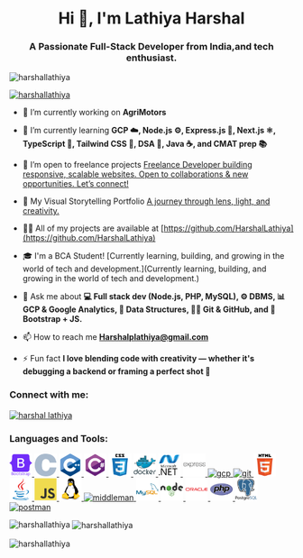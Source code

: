 <h1 align="center">Hi 👋, I'm Lathiya Harshal</h1>
<h3 align="center">A Passionate Full-Stack Developer from India,and tech enthusiast.</h3>

<p align="left"> <img src="https://komarev.com/ghpvc/?username=harshallathiya&label=Profile%20views&color=0e75b6&style=flat" alt="harshallathiya" /> </p>

<p align="left"> <a href="https://github.com/ryo-ma/github-profile-trophy"><img src="https://github-profile-trophy.vercel.app/?username=harshallathiya" alt="harshallathiya" /></a> </p>

- 🔭 I’m currently working on **AgriMotors**

- 🌱 I’m currently learning **GCP ☁️, Node.js ⚙️, Express.js 🚀, Next.js ⚛️, TypeScript 🧩, Tailwind CSS 🎨, DSA 🧠, Java ☕, and CMAT prep 📚**

- 🤝 I’m open to freelance projects [Freelance Developer building responsive, scalable websites. Open to collaborations & new opportunities. Let’s connect!](https://www.linkedin.com/in/harshal-lathiya11/)

- 📸 My Visual Storytelling Portfolio [A journey through lens, light, and creativity.](https://harshallathiya.github.io/Bootstrap/My_web_framework/my_website.html)

- 👨‍💻 All of my projects are available at [https://github.com/HarshalLathiya](https://github.com/HarshalLathiya)

- 🎓 I'm a BCA Student! [Currently learning, building, and growing in the world of tech and development.](Currently learning, building, and growing in the world of tech and development.)

- 💬 Ask me about **💻 Full stack dev (Node.js, PHP, MySQL), ⚙️ DBMS, 📊 GCP & Google Analytics, 🧠 Data Structures, 🧑‍💻 Git & GitHub, and 🎨 Bootstrap + JS.**

- 📫 How to reach me **Harshalplathiya@gmail.com**

- ⚡ Fun fact **I love blending code with creativity — whether it's debugging a backend or framing a perfect shot 📸**

<h3 align="left">Connect with me:</h3>
<p align="left">
<a href="https://linkedin.com/in/harshal lathiya" target="blank"><img align="center" src="https://raw.githubusercontent.com/rahuldkjain/github-profile-readme-generator/master/src/images/icons/Social/linked-in-alt.svg" alt="harshal lathiya" height="30" width="40" /></a>
</p>

<h3 align="left">Languages and Tools:</h3>
<p align="left"> <a href="https://getbootstrap.com" target="_blank" rel="noreferrer"> <img src="https://raw.githubusercontent.com/devicons/devicon/master/icons/bootstrap/bootstrap-plain-wordmark.svg" alt="bootstrap" width="40" height="40"/> </a> <a href="https://www.cprogramming.com/" target="_blank" rel="noreferrer"> <img src="https://raw.githubusercontent.com/devicons/devicon/master/icons/c/c-original.svg" alt="c" width="40" height="40"/> </a> <a href="https://www.w3schools.com/cpp/" target="_blank" rel="noreferrer"> <img src="https://raw.githubusercontent.com/devicons/devicon/master/icons/cplusplus/cplusplus-original.svg" alt="cplusplus" width="40" height="40"/> </a> <a href="https://www.w3schools.com/cs/" target="_blank" rel="noreferrer"> <img src="https://raw.githubusercontent.com/devicons/devicon/master/icons/csharp/csharp-original.svg" alt="csharp" width="40" height="40"/> </a> <a href="https://www.w3schools.com/css/" target="_blank" rel="noreferrer"> <img src="https://raw.githubusercontent.com/devicons/devicon/master/icons/css3/css3-original-wordmark.svg" alt="css3" width="40" height="40"/> </a> <a href="https://www.docker.com/" target="_blank" rel="noreferrer"> <img src="https://raw.githubusercontent.com/devicons/devicon/master/icons/docker/docker-original-wordmark.svg" alt="docker" width="40" height="40"/> </a> <a href="https://dotnet.microsoft.com/" target="_blank" rel="noreferrer"> <img src="https://raw.githubusercontent.com/devicons/devicon/master/icons/dot-net/dot-net-original-wordmark.svg" alt="dotnet" width="40" height="40"/> </a> <a href="https://expressjs.com" target="_blank" rel="noreferrer"> <img src="https://raw.githubusercontent.com/devicons/devicon/master/icons/express/express-original-wordmark.svg" alt="express" width="40" height="40"/> </a> <a href="https://cloud.google.com" target="_blank" rel="noreferrer"> <img src="https://www.vectorlogo.zone/logos/google_cloud/google_cloud-icon.svg" alt="gcp" width="40" height="40"/> </a> <a href="https://git-scm.com/" target="_blank" rel="noreferrer"> <img src="https://www.vectorlogo.zone/logos/git-scm/git-scm-icon.svg" alt="git" width="40" height="40"/> </a> <a href="https://www.w3.org/html/" target="_blank" rel="noreferrer"> <img src="https://raw.githubusercontent.com/devicons/devicon/master/icons/html5/html5-original-wordmark.svg" alt="html5" width="40" height="40"/> </a> <a href="https://www.java.com" target="_blank" rel="noreferrer"> <img src="https://raw.githubusercontent.com/devicons/devicon/master/icons/java/java-original.svg" alt="java" width="40" height="40"/> </a> <a href="https://developer.mozilla.org/en-US/docs/Web/JavaScript" target="_blank" rel="noreferrer"> <img src="https://raw.githubusercontent.com/devicons/devicon/master/icons/javascript/javascript-original.svg" alt="javascript" width="40" height="40"/> </a> <a href="https://www.linux.org/" target="_blank" rel="noreferrer"> <img src="https://raw.githubusercontent.com/devicons/devicon/master/icons/linux/linux-original.svg" alt="linux" width="40" height="40"/> </a> <a href="https://middlemanapp.com/" target="_blank" rel="noreferrer"> <img src="https://raw.githubusercontent.com/leungwensen/svg-icon/b84b3f3a3da329b7c1d02346865f8e98beb05413/dist/svg/logos/middleman.svg" alt="middleman" width="40" height="40"/> </a> <a href="https://www.mysql.com/" target="_blank" rel="noreferrer"> <img src="https://raw.githubusercontent.com/devicons/devicon/master/icons/mysql/mysql-original-wordmark.svg" alt="mysql" width="40" height="40"/> </a> <a href="https://nodejs.org" target="_blank" rel="noreferrer"> <img src="https://raw.githubusercontent.com/devicons/devicon/master/icons/nodejs/nodejs-original-wordmark.svg" alt="nodejs" width="40" height="40"/> </a> <a href="https://www.oracle.com/" target="_blank" rel="noreferrer"> <img src="https://raw.githubusercontent.com/devicons/devicon/master/icons/oracle/oracle-original.svg" alt="oracle" width="40" height="40"/> </a> <a href="https://www.php.net" target="_blank" rel="noreferrer"> <img src="https://raw.githubusercontent.com/devicons/devicon/master/icons/php/php-original.svg" alt="php" width="40" height="40"/> </a> <a href="https://www.postgresql.org" target="_blank" rel="noreferrer"> <img src="https://raw.githubusercontent.com/devicons/devicon/master/icons/postgresql/postgresql-original-wordmark.svg" alt="postgresql" width="40" height="40"/> </a> <a href="https://postman.com" target="_blank" rel="noreferrer"> <img src="https://www.vectorlogo.zone/logos/getpostman/getpostman-icon.svg" alt="postman" width="40" height="40"/> </a> </p>

<p><img align="left" src="https://github-readme-stats.vercel.app/api/top-langs?username=harshallathiya&show_icons=true&locale=en&layout=compact" alt="harshallathiya" /></p>

<p>&nbsp;<img align="center" src="https://github-readme-stats.vercel.app/api?username=harshallathiya&show_icons=true&locale=en" alt="harshallathiya" /></p>

<p><img align="center" src="https://github-readme-streak-stats.herokuapp.com/?user=harshallathiya&" alt="harshallathiya" /></p>
